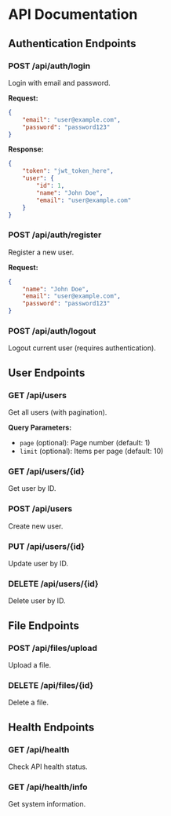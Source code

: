 # API Documentation

## Authentication Endpoints

### POST /api/auth/login
Login with email and password.

**Request:**
```json
{
    "email": "user@example.com",
    "password": "password123"
}
```

**Response:**
```json
{
    "token": "jwt_token_here",
    "user": {
        "id": 1,
        "name": "John Doe",
        "email": "user@example.com"
    }
}
```

### POST /api/auth/register
Register a new user.

**Request:**
```json
{
    "name": "John Doe",
    "email": "user@example.com",
    "password": "password123"
}
```

### POST /api/auth/logout
Logout current user (requires authentication).

## User Endpoints

### GET /api/users
Get all users (with pagination).

**Query Parameters:**
- `page` (optional): Page number (default: 1)
- `limit` (optional): Items per page (default: 10)

### GET /api/users/{id}
Get user by ID.

### POST /api/users
Create new user.

### PUT /api/users/{id}
Update user by ID.

### DELETE /api/users/{id}
Delete user by ID.

## File Endpoints

### POST /api/files/upload
Upload a file.

### DELETE /api/files/{id}
Delete a file.

## Health Endpoints

### GET /api/health
Check API health status.

### GET /api/health/info
Get system information.